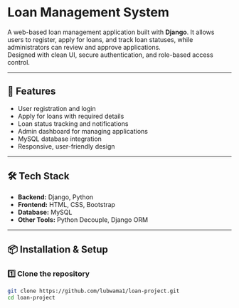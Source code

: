 # Loan Management System

A web-based loan management application built with **Django**.
It allows users to register, apply for loans, and track loan statuses, while administrators can review and approve applications.  
Designed with clean UI, secure authentication, and role-based access control.

---

## 🚀 Features
- User registration and login
- Apply for loans with required details
- Loan status tracking and notifications
- Admin dashboard for managing applications
- MySQL database integration
- Responsive, user-friendly design

---

## 🛠 Tech Stack
- **Backend:** Django, Python
- **Frontend:** HTML, CSS, Bootstrap
- **Database:** MySQL
- **Other Tools:** Python Decouple, Django ORM

---

## 📦 Installation & Setup

### 1️⃣ Clone the repository
```bash
git clone https://github.com/lubwama1/loan-project.git
cd loan-project
